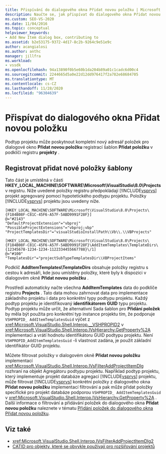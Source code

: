 ```yaml
---
title: Přispívání do dialogového okna Přidat novou položku | Microsoft Docs
description: Naučte se, jak přispívat do dialogového okna Přidat novou položku v aplikaci Visual Studio registrací šablon přidat položku v podklíči registru Projects.
ms.custom: SEO-VS-2020
ms.date: 11/04/2016
ms.topic: conceptual
helpviewer_keywords:
- Add New Item dialog box, contributing to
ms.assetid: b2e53175-9372-4d17-8c2b-9264c9e51e9c
author: acangialosi
ms.author: anthc
manager: jillfra
ms.workload:
- vssdk
ms.openlocfilehash: 94a13890f0b5e60b1da204b89a01c1cadc6d00c4
ms.sourcegitcommit: 2244665d5a0e22d12dd976417f2a782e68684705
ms.translationtype: MT
ms.contentlocale: cs-CZ
ms.lasthandoff: 11/28/2020
ms.locfileid: "96304639"
---
```

# <a name="contribute-to-the-add-new-item-dialog-box"></a>Přispívat do dialogového okna Přidat novou položku
Podtyp projektu může poskytnout kompletní nový adresář položek pro dialogové okno **Přidat novou položku** registrací šablon **Přidat položku** v podklíči registru **projekty** .

## <a name="register-add-new-item-templates"></a>Registrovat přidat nové položky šablony
 Tato část je umístěná v části **HKEY_LOCAL_MACHINE\SOFTWARE\Microsoft\VisualStudio\8.0\Projects** v registru. Níže uvedené položky registru předpokládají [!INCLUDE[vsprvs](../../code-quality/includes/vsprvs_md.md)] projekt agregovaný pomocí hypotetického podtypu projektu. Položky [!INCLUDE[vsprvs](../../code-quality/includes/vsprvs_md.md)] projektu jsou uvedeny níže.

```
[HKEY_LOCAL_MACHINE\SOFTWARE\Microsoft\VisualStudio\8.0\Projects\{F184B08F-C81C-45F6-A57F-5ABD9991F28F}]
@="#2143"
"DefaultProjectExtension"="vbproj"
"PossibleProjectExtensions"="vbproj;vbp"
"ProjectTemplatesDir"="visualStudioInstallPath\\Vb\\.\\VBProjects"

[HKEY_LOCAL_MACHINE\SOFTWARE\Microsoft\VisualStudio\8.0\Projects\{F184B08F-C81C-45F6-A57F-5ABD9991F28F}\AddItemTemplates\TemplateDirs\{12345678-1234-1234-1122334455667788}\/1]
@="#100"
"TemplatesDir"="projectSubTypeTemplatesDir\\VBProjectItems"
```

 Podklíč **AddItemTemplates\TemplateDirs** obsahuje položky registru s cestou k adresáři, kde jsou umístěny položky, které byly k dispozici v dialogovém okně **Přidat novou položku** .

 Prostředí automaticky načte všechna **AddItemTemplates** data do podklíče registru **Projects** . Tato data mohou zahrnovat data pro implementace základního projektu i data pro konkrétní typy podtypu projektu. Každý podtyp projektu je identifikovaný **identifikátorem GUID** typu projektu. Podtyp projektu může určit, že alternativní Sada šablon pro **Přidání položek** by měla být použita pro konkrétní typ instance projektu tím, že podporuje `VSHPROPID_ AddItemTemplatesGuid` výčet z <xref:Microsoft.VisualStudio.Shell.Interop.__VSHPROPID2> v <xref:Microsoft.VisualStudio.Shell.Interop.IVsHierarchy.GetProperty%2A> implementaci a vrátí hodnotu identifikátoru GUID podtypu projektu. Není `VSHPROPID_AddItemTemplatesGuid` -li vlastnost zadána, je použit základní identifikátor GUID projektu.

 Můžete filtrovat položky v dialogovém okně **Přidat novou položku** implementací <xref:Microsoft.VisualStudio.Shell.Interop.IVsFilterAddProjectItemDlg> rozhraní na objekt Agregátoru podtypu projektu. Například podtyp projektu, který implementuje projekt databáze agregací [!INCLUDE[vsprvs](../../code-quality/includes/vsprvs_md.md)] projektu, může filtrovat [!INCLUDE[vsprvs](../../code-quality/includes/vsprvs_md.md)] konkrétní položky z dialogového okna **Přidat novou položku** implementací filtrování a pak může přidat položky specifické pro projekt databáze podporou `VSHPROPID_ AddItemTemplatesGuid` v <xref:Microsoft.VisualStudio.Shell.Interop.IVsHierarchy.GetProperty%2A> . Další informace o filtrování a přidávání položek do dialogového okna **Přidat novou položku** naleznete v tématu [Přidání položek do dialogového okna Přidat novou položku](../../extensibility/internals/adding-items-to-the-add-new-item-dialog-boxes.md).

## <a name="see-also"></a>Viz také
- <xref:Microsoft.VisualStudio.Shell.Interop.IVsFilterAddProjectItemDlg2>
- [CATID pro objekty, které se obvykle používají pro rozšiřování projektů](../../extensibility/internals/catids-for-objects-that-are-typically-used-to-extend-projects.md)
